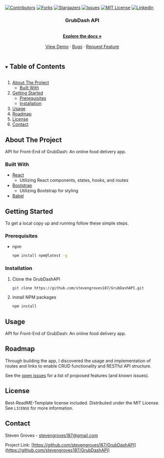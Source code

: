 <!--
*** Thanks for checking out the Best-README-Template. If you have a suggestion
*** that would make this better, please fork the GrubDashAPI and create a pull request
*** or simply open an issue with the tag "enhancement".
*** Thanks again! Now go create something AMAZING! :D
***
***
***
*** To avoid retyping too much info. Do a search and replace for the following:
*** stevengroves187, GrubDashAPI, twitter_handle, stevengroves187@gmail.com, Pomodoro Timer, project_description
-->



<!-- PROJECT SHIELDS -->
<!--
*** I'm using markdown "reference style" links for readability.
*** Reference links are enclosed in brackets [ ] instead of parentheses ( ).
*** See the bottom of this document for the declaration of the reference variables
*** for contributors-url, forks-url, etc. This is an optional, concise syntax you may use.
*** https://www.markdownguide.org/basic-syntax/#reference-style-links
-->
[![Contributors][contributors-shield]][contributors-url]
[![Forks][forks-shield]][forks-url]
[![Stargazers][stars-shield]][stars-url]
[![Issues][issues-shield]][issues-url]
[![MIT License][license-shield]][license-url]
[![LinkedIn][linkedin-shield]][linkedin-url]



  <h3 align="center">GrubDash API</h3>

  <p align="center">
    <br />
    <a href="https://github.com/stevengroves187/GrubDashAPI"><strong>Explore the docs »</strong></a>
    <br />
    <br />
    <a href="https://github.com/stevengroves187/GrubDashAPI">View Demo</a>
    ·
    <a href="https://github.com/stevengroves187/GrubDashAPI/issues">Bugs</a>
    ·
    <a href="https://github.com/stevengroves187/GrubDashAPI/issues">Request Feature</a>
  </p>
</p>



<!-- TABLE OF CONTENTS -->
<details open="open">
  <summary><h2 style="display: inline-block">Table of Contents</h2></summary>
  <ol>
    <li>
      <a href="#about-the-project">About The Project</a>
      <ul>
        <li><a href="#built-with">Built With</a></li>
      </ul>
    </li>
    <li>
      <a href="#getting-started">Getting Started</a>
      <ul>
        <li><a href="#prerequisites">Prerequisites</a></li>
        <li><a href="#installation">Installation</a></li>
      </ul>
    </li>
    <li><a href="#usage">Usage</a></li>
    <li><a href="#roadmap">Roadmap</a></li>
    <li><a href="#license">License</a></li>
    <li><a href="#contact">Contact</a></li>
  </ol>
</details>



<!-- ABOUT THE PROJECT -->
## About The Project

API for Front-End of GrubDash: An online food delivery app.


### Built With

* <a href="https://reactjs.org/">React</a>
  <ul>
  <li> Utilizing React components, states, hooks, and routes</li>
  </ul>
* <a href="https://getbootstrap.com/">Bootstrap</a>
  <ul>
  <li> Utilizing Bootstrap for styling</li>
  </ul>
* <a href="https://babeljs.io/">Babel</a>



<!-- GETTING STARTED -->
## Getting Started

To get a local copy up and running follow these simple steps.

### Prerequisites

* npm
  ```sh
  npm install npm@latest -g
  ```

### Installation

1. Clone the GrubDashAPI
   ```sh
   git clone https://github.com/stevengroves187/GrubDashAPI.git
   ```
2. Install NPM packages
   ```sh
   npm install
   ```



<!-- USAGE EXAMPLES -->
## Usage

API for Front-End of GrubDash: An online food delivery app.



<!-- ROADMAP -->
## Roadmap

Through building the app, I discovered the usage and implementation of routes and links to enable CRUD functionality and RESTful API structure.


See the [open issues](https://github.com/stevengroves187/GrubDashAPI/issues) for a list of proposed features (and known issues).


<!-- LICENSE -->
## License
Best-ReadME-Template license included.
Distributed under the MIT License. See `LICENSE` for more information.



<!-- CONTACT -->
## Contact

Steven Groves - stevengroves187@gmail.com

Project Link: [https://github.com/stevengroves187/GrubDashAPI](https://github.com/stevengroves187/GrubDashAPI)





<!-- MARKDOWN LINKS & IMAGES -->
<!-- https://www.markdownguide.org/basic-syntax/#reference-style-links -->
[contributors-shield]: https://img.shields.io/github/contributors/stevengroves187/GrubDashAPI.svg?style=for-the-badge
[contributors-url]: https://github.com/stevengroves187/GrubDashAPI/graphs/contributors
[forks-shield]: https://img.shields.io/github/forks/stevengroves187/GrubDashAPI.svg?style=for-the-badge
[forks-url]: https://github.com/stevengroves187/GrubDashAPI/network/members
[stars-shield]: https://img.shields.io/github/stars/stevengroves187/GrubDashAPI.svg?style=for-the-badge
[stars-url]: https://github.com/stevengroves187/GrubDashAPI/stargazers
[issues-shield]: https://img.shields.io/github/issues/stevengroves187/GrubDashAPI.svg?style=for-the-badge
[issues-url]: https://github.com/stevengroves187/GrubDashAPI/issues
[license-shield]: https://img.shields.io/github/license/stevengroves187/GrubDashAPI.svg?style=for-the-badge
[license-url]: https://github.com/stevengroves187/GrubDashAPI/blob/master/LICENSE.txt
[linkedin-shield]: https://img.shields.io/badge/-LinkedIn-black.svg?style=for-the-badge&logo=linkedin&colorB=555
[linkedin-url]: https://linkedin.com/in/stevengroves187
